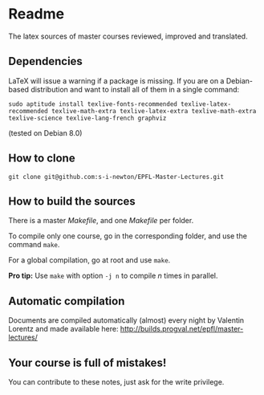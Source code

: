 # Readme

The latex sources of master courses reviewed, improved and translated.

## Dependencies

LaTeX will issue a warning if a package is missing. If you are on a Debian-based
distribution and want to install all of them in a single command:

```
sudo aptitude install texlive-fonts-recommended texlive-latex-recommended texlive-math-extra texlive-latex-extra texlive-math-extra texlive-science texlive-lang-french graphviz
```

(tested on Debian 8.0)

## How to clone

```
git clone git@github.com:s-i-newton/EPFL-Master-Lectures.git
```

## How to build the sources

There is a master *Makefile*, and one *Makefile* per folder.

To compile only one course, go in the corresponding folder, and use the command 
`make`.

For a global compilation, go at root and use `make`.

**Pro tip:** Use `make` with option `-j n` to compile *n* times in parallel.

## Automatic compilation

Documents are compiled automatically (almost) every night by Valentin Lorentz and made available here: http://builds.progval.net/epfl/master-lectures/

## Your course is full of mistakes!

You can contribute to these notes, just ask for the write privilege.
